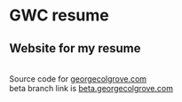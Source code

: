 <html>
<head>
<title>GWC resume readme</title>
</head>
<body>
<h1>GWC resume</h1>
<h2>Website for my resume</h2>
<br />
Source code for <a href="http://www.georgecolgrove.com/" >georgecolgrove.com</a><br/>
beta branch link is <a href="http://beta.georgecolgrove.com/" >beta.georgecolgrove.com</a>
</body>
</html>